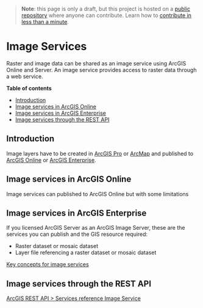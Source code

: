 > **Note**: this page is only a draft, but this project is hosted on a [public repository](https://github.com/hhkaos/awesome-arcgis) where anyone can contribute. Learn how to [contribute in less than a minute](https://github.com/hhkaos/awesome-arcgis/blob/master/CONTRIBUTING.md#contributions).

# Image Services

Raster and image data can be shared as an image service using ArcGIS Online and Server. An image service provides access to raster data through a web service.


<!-- START doctoc generated TOC please keep comment here to allow auto update -->
<!-- DON'T EDIT THIS SECTION, INSTEAD RE-RUN doctoc TO UPDATE -->
**Table of contents**

- [Introduction](#introduction)
- [Image services in ArcGIS Online](#image-services-in-arcgis-online)
- [Image services in ArcGIS Enterprise](#image-services-in-arcgis-enterprise)
- [Image services through the REST API](#image-services-through-the-rest-api)

<!-- END doctoc generated TOC please keep comment here to allow auto update -->

## Introduction

Image layers have to be created in [ArcGIS Pro](../../../../products/arcgis-desktop/arcgis-pro/README.md) or [ArcMap](../../../../products/arcgis-desktop/arcmap-arccatalog/README.md) and published to [ArcGIS Online](../../../../products/arcgis-online/README.md) or [ArcGIS Enterprise](../../../../products/arcgis-enterprise/README.md).

## Image services in ArcGIS Online

Image services can published to ArcGIS Online but with some limitations

## Image services in ArcGIS Enterprise

If you licensed ArcGIS Server as an ArcGIS Image Server, these are the services you can publish and the GIS resource required:

* Raster dataset or mosaic dataset
* Layer file referencing a raster dataset or mosaic dataset

[Key concepts for image services](https://enterprise.arcgis.com/en/server/latest/publish-services/windows/key-concepts-for-image-services.htm)

## Image services through the REST API

[ArcGIS REST API > Services reference Image Service](https://developers.arcgis.com/rest/services-reference/image-service.htm)
